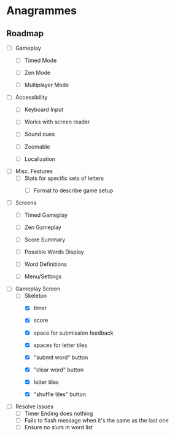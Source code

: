 # Anagrammes

## Roadmap

- [ ] Gameplay
  - [ ] Timed Mode
  - [ ] Zen Mode
  - [ ] Multiplayer Mode


- [ ] Accessibility
  - [ ] Keyboard Input
  - [ ] Works with screen reader
  - [ ] Sound cues
  - [ ] Zoomable
  - [ ] Localization


- [ ] Misc. Features
  - [ ] Stats for specific sets of letters
    - [ ] Format to describe game setup


- [ ] Screens
  - [ ] Timed Gameplay
  - [ ] Zen Gameplay
  - [ ] Score Summary
  - [ ] Possible Words Display
  - [ ] Word Definitions
  - [ ] Menu/Settings


- [ ] Gameplay Screen
  - [ ] Skeleton
    - [x] timer
    - [x] score
    - [x] space for submission feedback
    - [x] spaces for letter tiles
    - [x] "submit word" button
    - [x] "clear word" button
    - [x] letter tiles
    - [x] "shuffle tiles" button




- [ ] Resolve Issues
  - [ ] Timer Ending does nothing
  - [ ] Fails to flash message when it's the same as the last one
  - [ ] Ensure no slurs in word list
